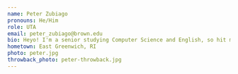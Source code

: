 ```yaml
---
name: Peter Zubiago
pronouns: He/Him
role: UTA 
email: peter_zubiago@brown.edu
bio: Heyo! I'm a senior studying Computer Science and English, so hit me up if you want/have a slamming book rec. Outside of the CIT, you can find me writing, acting, or binging Survivor.
hometown: East Greenwich, RI
photo: peter.jpg
throwback_photo: peter-throwback.jpg
---
```

